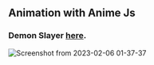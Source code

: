 ## Animation with Anime Js
### Demon Slayer **[here](https://cerberstrix.github.io/Demon-Slayer/)**.
![Screenshot from 2023-02-06 01-37-37](https://user-images.githubusercontent.com/84579087/216845044-cab6994f-b77e-4626-a843-4182e0bf009e.png)
